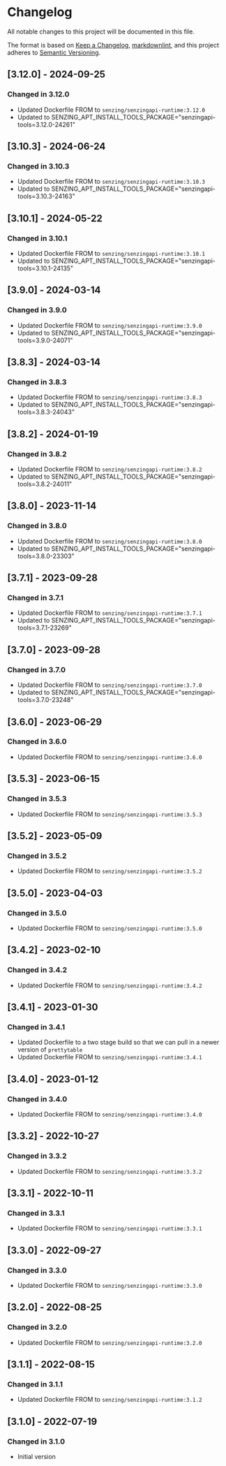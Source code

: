 # Changelog

All notable changes to this project will be documented in this file.

The format is based on [Keep a Changelog], [markdownlint],
and this project adheres to [Semantic Versioning].

## [3.12.0] - 2024-09-25

### Changed in 3.12.0

- Updated Dockerfile FROM to `senzing/senzingapi-runtime:3.12.0`
- Updated to SENZING_APT_INSTALL_TOOLS_PACKAGE="senzingapi-tools=3.12.0-24261"

## [3.10.3] - 2024-06-24

### Changed in 3.10.3

- Updated Dockerfile FROM to `senzing/senzingapi-runtime:3.10.3`
- Updated to SENZING_APT_INSTALL_TOOLS_PACKAGE="senzingapi-tools=3.10.3-24163"

## [3.10.1] - 2024-05-22

### Changed in 3.10.1

- Updated Dockerfile FROM to `senzing/senzingapi-runtime:3.10.1`
- Updated to SENZING_APT_INSTALL_TOOLS_PACKAGE="senzingapi-tools=3.10.1-24135"

## [3.9.0] - 2024-03-14

### Changed in 3.9.0

- Updated Dockerfile FROM to `senzing/senzingapi-runtime:3.9.0`
- Updated to SENZING_APT_INSTALL_TOOLS_PACKAGE="senzingapi-tools=3.9.0-24071"

## [3.8.3] - 2024-03-14

### Changed in 3.8.3

- Updated Dockerfile FROM to `senzing/senzingapi-runtime:3.8.3`
- Updated to SENZING_APT_INSTALL_TOOLS_PACKAGE="senzingapi-tools=3.8.3-24043"

## [3.8.2] - 2024-01-19

### Changed in 3.8.2

- Updated Dockerfile FROM to `senzing/senzingapi-runtime:3.8.2`
- Updated to SENZING_APT_INSTALL_TOOLS_PACKAGE="senzingapi-tools=3.8.2-24011"

## [3.8.0] - 2023-11-14

### Changed in 3.8.0

- Updated Dockerfile FROM to `senzing/senzingapi-runtime:3.8.0`
- Updated to SENZING_APT_INSTALL_TOOLS_PACKAGE="senzingapi-tools=3.8.0-23303"

## [3.7.1] - 2023-09-28

### Changed in 3.7.1

- Updated Dockerfile FROM to `senzing/senzingapi-runtime:3.7.1`
- Updated to SENZING_APT_INSTALL_TOOLS_PACKAGE="senzingapi-tools=3.7.1-23269"

## [3.7.0] - 2023-09-28

### Changed in 3.7.0

- Updated Dockerfile FROM to `senzing/senzingapi-runtime:3.7.0`
- Updated to SENZING_APT_INSTALL_TOOLS_PACKAGE="senzingapi-tools=3.7.0-23248"

## [3.6.0] - 2023-06-29

### Changed in 3.6.0

- Updated Dockerfile FROM to `senzing/senzingapi-runtime:3.6.0`

## [3.5.3] - 2023-06-15

### Changed in 3.5.3

- Updated Dockerfile FROM to `senzing/senzingapi-runtime:3.5.3`

## [3.5.2] - 2023-05-09

### Changed in 3.5.2

- Updated Dockerfile FROM to `senzing/senzingapi-runtime:3.5.2`

## [3.5.0] - 2023-04-03

### Changed in 3.5.0

- Updated Dockerfile FROM to `senzing/senzingapi-runtime:3.5.0`

## [3.4.2] - 2023-02-10

### Changed in 3.4.2

- Updated Dockerfile FROM to `senzing/senzingapi-runtime:3.4.2`

## [3.4.1] - 2023-01-30

### Changed in 3.4.1

- Updated Dockerfile to a two stage build so that we can pull in a newer version of `prettytable`
- Updated Dockerfile FROM to `senzing/senzingapi-runtime:3.4.1`

## [3.4.0] - 2023-01-12

### Changed in 3.4.0

- Updated Dockerfile FROM to `senzing/senzingapi-runtime:3.4.0`

## [3.3.2] - 2022-10-27

### Changed in 3.3.2

- Updated Dockerfile FROM to `senzing/senzingapi-runtime:3.3.2`

## [3.3.1] - 2022-10-11

### Changed in 3.3.1

- Updated Dockerfile FROM to `senzing/senzingapi-runtime:3.3.1`

## [3.3.0] - 2022-09-27

### Changed in 3.3.0

- Updated Dockerfile FROM to `senzing/senzingapi-runtime:3.3.0`

## [3.2.0] - 2022-08-25

### Changed in 3.2.0

- Updated Dockerfile FROM to `senzing/senzingapi-runtime:3.2.0`

## [3.1.1] - 2022-08-15

### Changed in 3.1.1

- Updated Dockerfile FROM to `senzing/senzingapi-runtime:3.1.2`

## [3.1.0] - 2022-07-19

### Changed in 3.1.0

- Initial version

[Keep a Changelog]: https://keepachangelog.com/en/1.0.0/
[markdownlint]: https://dlaa.me/markdownlint/
[Semantic Versioning]: https://semver.org/spec/v2.0.0.html
